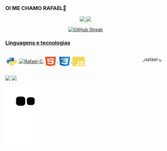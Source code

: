 ### OI ME CHAMO RAFAEL👋


<div align="center">
  <a href="https://github.com/Rafael-Damasceno">
  <img width="48%" src="https://github-readme-stats.vercel.app/api?username=Rafael-Damasceno&show_icons=true&theme=merko&include_all_commits=true&count_private=true"/>
  <img width="43%" src="https://github-readme-stats.vercel.app/api/top-langs/?username=Rafael-Damasceno&layout=compact&langs_count=7&theme=merko"/>
    
  ![GitHub Streak](https://streak-stats.demolab.com?user=Rafael-Damasceno&theme=merko&locale=pt_BR&date_format=j%20M%5B%20Y%5D)
</div>
 
  ### Linguagens e tecnologias
  
<div style="display: inline_block"><br>
  <img align="center" alt="Rafael-Python" height="30" width="40" src="https://raw.githubusercontent.com/devicons/devicon/master/icons/python/python-original.svg">
  <img align="center" alt="Rafael-C" height="30" width="40" src="https://cdn.jsdelivr.net/gh/devicons/devicon/icons/c/c-original.svg">
  <img align="center" alt="Rafa-HTML" height="30" width="40" src="https://raw.githubusercontent.com/devicons/devicon/master/icons/html5/html5-original.svg">
  <img align="center" alt="Rafa-CSS" height="30" width="40" src="https://raw.githubusercontent.com/devicons/devicon/master/icons/css3/css3-original.svg">
  <img align="center" alt="Rafa-Js" height="30" width="40" src="https://raw.githubusercontent.com/devicons/devicon/master/icons/javascript/javascript-plain.svg">
  <img align="right" alt="Rafael-pic" height="150" style="border-radius:50px;" src="https://i.picasion.com/pic92/e4216f30265ffaf1c1b5951b9050a9f2.gif">
</div>
  
  ##
 
<div> 
  <a href = "mailto:rafaeldamascenowhy@gmail.com"><img src="https://img.shields.io/badge/Gmail-D14836?style=for-the-badge&logo=gmail&logoColor=white"></a>
  <a href="https://www.linkedin.com/in/rafael-damasceno-70959b238/" target="_blank"> <img src="https://img.shields.io/badge/LinkedIn-0077B5?style=for-the-badge&logo=linkedin&logoColor=white" target="_blank"></a>
  
  
  
  ![Snake animation](https://github.com/Rafael-Damasceno/Rafael-Damasceno/blob/output/github-contribution-grid-snake.svg)
</div>
